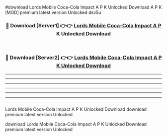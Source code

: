 #download Lords Mobile Coca-Cola Impact A P K Unlocked Download A P K [MOD] premium latest version Unlocked dsv5u 



<div align="center">
<h3>🔴 Download [Server1] 👉👉 <a href="https://apkdownload-94cd0.web.app/">Lords Mobile Coca-Cola Impact A P K Unlocked Download</a></h3><br>

<h3>🔴 Download [Server2] 👉👉 <a href="https://apkdownload-94cd0.web.app/">Lords Mobile Coca-Cola Impact A P K Unlocked Download</a></h3>
</div>





----------------------------------------------------------

----------------------------------------------------------

----------------------------------------------------------

----------------------------------------------------------

----------------------------------------------------------

----------------------------------------------------------

----------------------------------------------------------

Lords Mobile Coca-Cola Impact A P K Unlocked Download download premium latest version Unlocked

download Lords Mobile Coca-Cola Impact A P K Unlocked Download premium latest version Unlocked
